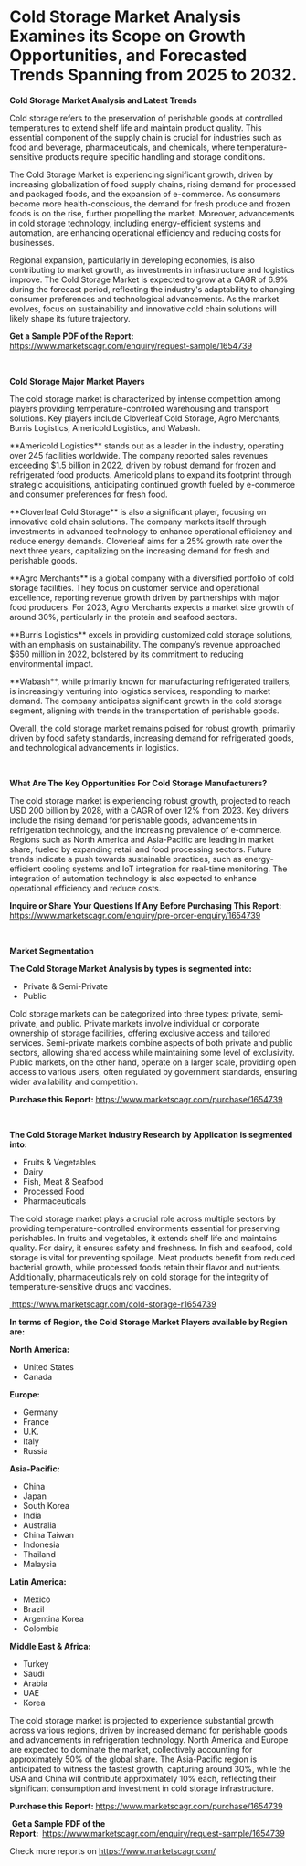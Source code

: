 <p><h1>Cold Storage Market Analysis Examines its Scope on Growth Opportunities, and Forecasted Trends Spanning from 2025 to 2032.</h1></p><p><strong>Cold Storage Market Analysis and Latest Trends</strong></p>
<p><p>Cold storage refers to the preservation of perishable goods at controlled temperatures to extend shelf life and maintain product quality. This essential component of the supply chain is crucial for industries such as food and beverage, pharmaceuticals, and chemicals, where temperature-sensitive products require specific handling and storage conditions.</p><p>The Cold Storage Market is experiencing significant growth, driven by increasing globalization of food supply chains, rising demand for processed and packaged foods, and the expansion of e-commerce. As consumers become more health-conscious, the demand for fresh produce and frozen foods is on the rise, further propelling the market. Moreover, advancements in cold storage technology, including energy-efficient systems and automation, are enhancing operational efficiency and reducing costs for businesses.</p><p>Regional expansion, particularly in developing economies, is also contributing to market growth, as investments in infrastructure and logistics improve. The Cold Storage Market is expected to grow at a CAGR of 6.9% during the forecast period, reflecting the industry's adaptability to changing consumer preferences and technological advancements. As the market evolves, focus on sustainability and innovative cold chain solutions will likely shape its future trajectory.</p></p>
<p><strong>Get a Sample PDF of the Report:&nbsp;</strong> <a href="https://www.marketscagr.com/enquiry/request-sample/1654739?utm_campaign=3192&utm_medium=2&utm_source=Github&utm_content=ia&utm_term=09032025&utm_id=cold-storage">https://www.marketscagr.com/enquiry/request-sample/1654739</a></p>
<p>&nbsp;</p>
<p><strong>Cold Storage Major Market Players</strong></p>
<p><p>The cold storage market is characterized by intense competition among players providing temperature-controlled warehousing and transport solutions. Key players include Cloverleaf Cold Storage, Agro Merchants, Burris Logistics, Americold Logistics, and Wabash.</p><p>**Americold Logistics** stands out as a leader in the industry, operating over 245 facilities worldwide. The company reported sales revenues exceeding $1.5 billion in 2022, driven by robust demand for frozen and refrigerated food products. Americold plans to expand its footprint through strategic acquisitions, anticipating continued growth fueled by e-commerce and consumer preferences for fresh food.</p><p>**Cloverleaf Cold Storage** is also a significant player, focusing on innovative cold chain solutions. The company markets itself through investments in advanced technology to enhance operational efficiency and reduce energy demands. Cloverleaf aims for a 25% growth rate over the next three years, capitalizing on the increasing demand for fresh and perishable goods.</p><p>**Agro Merchants** is a global company with a diversified portfolio of cold storage facilities. They focus on customer service and operational excellence, reporting revenue growth driven by partnerships with major food producers. For 2023, Agro Merchants expects a market size growth of around 30%, particularly in the protein and seafood sectors.</p><p>**Burris Logistics** excels in providing customized cold storage solutions, with an emphasis on sustainability. The company’s revenue approached $650 million in 2022, bolstered by its commitment to reducing environmental impact.</p><p>**Wabash**, while primarily known for manufacturing refrigerated trailers, is increasingly venturing into logistics services, responding to market demand. The company anticipates significant growth in the cold storage segment, aligning with trends in the transportation of perishable goods.</p><p>Overall, the cold storage market remains poised for robust growth, primarily driven by food safety standards, increasing demand for refrigerated goods, and technological advancements in logistics.</p></p>
<p>&nbsp;</p>
<p><strong>What Are The Key Opportunities For Cold Storage Manufacturers?</strong></p>
<p><p>The cold storage market is experiencing robust growth, projected to reach USD 200 billion by 2028, with a CAGR of over 12% from 2023. Key drivers include the rising demand for perishable goods, advancements in refrigeration technology, and the increasing prevalence of e-commerce. Regions such as North America and Asia-Pacific are leading in market share, fueled by expanding retail and food processing sectors. Future trends indicate a push towards sustainable practices, such as energy-efficient cooling systems and IoT integration for real-time monitoring. The integration of automation technology is also expected to enhance operational efficiency and reduce costs.</p></p>
<p><strong>Inquire or Share Your Questions If Any Before Purchasing This Report:</strong> <a href="https://www.marketscagr.com/enquiry/pre-order-enquiry/1654739?utm_campaign=3192&utm_medium=2&utm_source=Github&utm_content=ia&utm_term=09032025&utm_id=cold-storage">https://www.marketscagr.com/enquiry/pre-order-enquiry/1654739</a></p>
<p>&nbsp;</p>
<p><strong>Market Segmentation</strong></p>
<p><strong>The Cold Storage Market Analysis by types is segmented into:</strong></p>
<p><ul><li>Private & Semi-Private</li><li>Public</li></ul></p>
<p><p>Cold storage markets can be categorized into three types: private, semi-private, and public. Private markets involve individual or corporate ownership of storage facilities, offering exclusive access and tailored services. Semi-private markets combine aspects of both private and public sectors, allowing shared access while maintaining some level of exclusivity. Public markets, on the other hand, operate on a larger scale, providing open access to various users, often regulated by government standards, ensuring wider availability and competition.</p></p>
<p><strong>Purchase this Report:&nbsp;</strong><a href="https://www.marketscagr.com/purchase/1654739?utm_campaign=3192&utm_medium=2&utm_source=Github&utm_content=ia&utm_term=09032025&utm_id=cold-storage">https://www.marketscagr.com/purchase/1654739</a></p>
<p>&nbsp;</p>
<p><strong>The Cold Storage Market Industry Research by Application is segmented into:</strong></p>
<p><ul><li>Fruits & Vegetables</li><li>Dairy</li><li>Fish, Meat & Seafood</li><li>Processed Food</li><li>Pharmaceuticals</li></ul></p>
<p><p>The cold storage market plays a crucial role across multiple sectors by providing temperature-controlled environments essential for preserving perishables. In fruits and vegetables, it extends shelf life and maintains quality. For dairy, it ensures safety and freshness. In fish and seafood, cold storage is vital for preventing spoilage. Meat products benefit from reduced bacterial growth, while processed foods retain their flavor and nutrients. Additionally, pharmaceuticals rely on cold storage for the integrity of temperature-sensitive drugs and vaccines.</p></p>
<p><a href="https://www.marketscagr.com/cold-storage-r1654739?utm_campaign=3192&utm_medium=2&utm_source=Github&utm_content=ia&utm_term=09032025&utm_id=cold-storage">&nbsp;https://www.marketscagr.com/cold-storage-r1654739</a></p>
<p><strong>In terms of Region, the Cold Storage Market Players available by Region are:</strong></p>
<p>
    <p> <strong> North America: </strong>
        <ul>
            <li>United States</li>
            <li>Canada</li>
        </ul>
        </p> 
    <p> <strong> Europe: </strong>
        <ul>
            <li>Germany</li>
            <li>France</li>
            <li>U.K.</li>
            <li>Italy</li>
            <li>Russia</li>
        </ul>
        </p> 
    <p> <strong> Asia-Pacific: </strong>
        <ul>
            <li>China</li>
            <li>Japan</li>
            <li>South Korea</li>
            <li>India</li>
            <li>Australia</li>
            <li>China Taiwan</li>
            <li>Indonesia</li>
            <li>Thailand</li>
            <li>Malaysia</li>
        </ul>
        </p> 
    <p> <strong> Latin America: </strong>
        <ul>
            <li>Mexico</li>
            <li>Brazil</li>
            <li>Argentina Korea</li>
            <li>Colombia</li>
        </ul>
        </p> 
    <p> <strong> Middle East & Africa: </strong>
        <ul>
            <li>Turkey</li>
            <li>Saudi</li>
            <li>Arabia</li>
            <li>UAE</li>
            <li>Korea</li>
        </ul>
    </p>
    </p>
<p><p>The cold storage market is projected to experience substantial growth across various regions, driven by increased demand for perishable goods and advancements in refrigeration technology. North America and Europe are expected to dominate the market, collectively accounting for approximately 50% of the global share. The Asia-Pacific region is anticipated to witness the fastest growth, capturing around 30%, while the USA and China will contribute approximately 10% each, reflecting their significant consumption and investment in cold storage infrastructure.</p></p>
<p><strong>Purchase this Report: </strong><a href="https://www.marketscagr.com/purchase/1654739?utm_campaign=3192&utm_medium=2&utm_source=Github&utm_content=ia&utm_term=09032025&utm_id=cold-storage">https://www.marketscagr.com/purchase/1654739</a></p>
<p>&nbsp;<strong>Get a Sample PDF of the Report:&nbsp;&nbsp;</strong><a href="https://www.marketscagr.com/enquiry/request-sample/1654739?utm_campaign=3192&utm_medium=2&utm_source=Github&utm_content=ia&utm_term=09032025&utm_id=cold-storage">https://www.marketscagr.com/enquiry/request-sample/1654739</a></p>
<p><strong></strong></p>
<p>Check more reports on <a href="https://www.marketscagr.com/?utm_campaign=3192&utm_medium=2&utm_source=Github&utm_content=ia&utm_term=09032025&utm_id=cold-storage">https://www.marketscagr.com/</a></p>